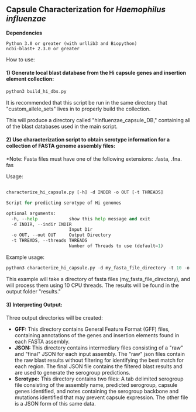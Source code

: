 ## Capsule Characterization for *Haemophilus influenzae*

**Dependencies**
```
Python 3.0 or greater (with urllib3 and Biopython)
ncbi-blast+ 2.3.0 or greater
```
How to use:

#### 1) Generate local blast database from the Hi capsule genes and insertion element collection:

```python
python3 build_hi_dbs.py
```

It is recommended that this script be run in the same directory that "custom_allele_sets" lives in to properly build the collection.

This will produce a directory called "hinfluenzae_capsule_DB," containing all of the blast databases used in the main script.


#### 2) Use characterization script to obtain serotype information for a collection of FASTA genome assembly files:
*Note: Fasta files must have one of the following extensions: .fasta, .fna. fas

Usage:

```python

characterize_hi_capsule.py [-h] -d INDIR -o OUT [-t THREADS]

Script for predicting serotype of Hi genomes

optional arguments:
  -h, --help            show this help message and exit
  -d INDIR, --indir INDIR
                        Input Dir
  -o OUT, --out OUT     Output Directory
  -t THREADS, --threads THREADS
                        Number of Threads to use (default=1)

```

Example usage:

```python
python3 characterize_hi_capsule.py -d my_fasta_file_directory -t 10 -o results
```

This example will take a directory of fasta files (my_fasta_file_directory), and will process them using 10 CPU threads. The results will be found in the output folder "results."

#### 3) Interpreting Output:

Three output directories will be created:

* **GFF:** This directory contains General Feature Format (GFF) files, containing annotations of the genes and insertion elements found in each FASTA assembly. 
* **JSON:** This directory contains intermediary files consisting of a "raw" and "final" JSON for each input assembly. The "raw" json files contain the raw blast results without filtering for identifying the best match for each region.
The final JSON file contains the filtered blast results and are used to generate the serogroup predictions.
* **Serotype:** This directory contains two files: A tab delimited serogroup file consisting of the assembly name, predicted serogroup, capsule genes identified, and notes containing the serogroup backbone and mutations identified that may prevent capsule expression. The other file is a JSON form of this same data.


 
